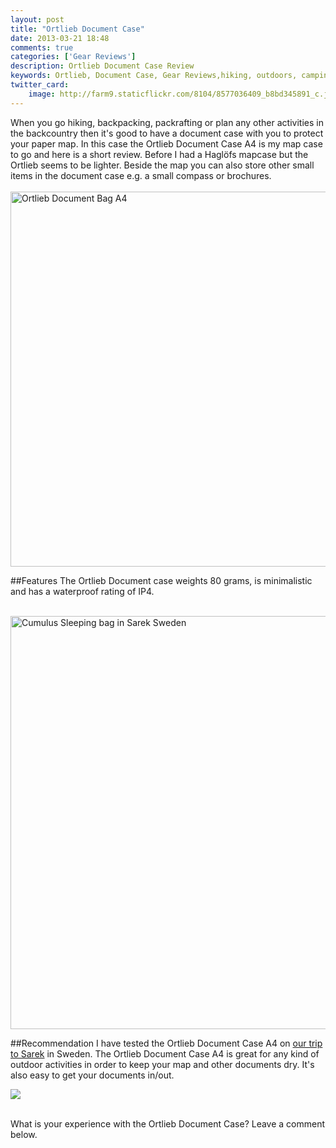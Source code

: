 ```yaml
---
layout: post
title: "Ortlieb Document Case"
date: 2013-03-21 18:48
comments: true
categories: ['Gear Reviews']
description: Ortlieb Document Case Review
keywords: Ortlieb, Document Case, Gear Reviews,hiking, outdoors, camping
twitter_card:
    image: http://farm9.staticflickr.com/8104/8577036409_b8bd345891_c.jpg
---
```

When you go hiking, backpacking, packrafting or plan any other activities in the backcountry then it's good to have a document case with you to protect your paper map. In this case the Ortlieb Document Case A4 is my map case to go and here is a short review. Before I had a Hagl&#1255;fs mapcase but the Ortlieb seems to be lighter. Beside the map you can also store other small items in the document case e.g. a small compass or brochures.<br><br>
<a href="https://www.flickr.com/photos/90204224@N07/8577036409" title="Ortlieb Document Bag A4"><img src="https://farm9.staticflickr.com/8104/8577036409_b8bd345891_b.jpg" width="600" alt="Ortlieb Document Bag A4"></a>
<!--more-->

##Features
The Ortlieb Document case weights 80 grams, is minimalistic and has a waterproof rating of IP4.<br><br>

<a data-flickr-embed="true"  href="https://www.flickr.com/photos/90204224@N07/9599003854/in/photolist-fCepqs-e4Vy76-e52cWU-e52d4q-duuWXW" title="Cumulus Sleeping bag in Sarek Sweden"><img src="https://farm3.staticflickr.com/2882/9599003854_ea53324e34_b.jpg" width="992" height="661" alt="Cumulus Sleeping bag in Sarek Sweden"></a><script async src="//embedr.flickr.com/assets/client-code.js" charset="utf-8"></script>

##Recommendation
I have tested the Ortlieb Document Case A4 on <a href="http://hikeventures.com/hiking-and-packrafting-in-sarek-day-1/" target="_self">our trip to Sarek</a> in Sweden. The Ortlieb Document Case A4 is great for any kind of outdoor activities in order to keep your map and other documents dry. It's also easy to get your documents in/out.<br>

<a rel="nofollow" href="http://www.amazon.com/gp/product/B000N8FIX8/ref=as_li_tl?ie=UTF8&camp=1789&creative=9325&creativeASIN=B000N8FIX8&linkCode=as2&tag=hikeve-20&linkId=ZOUFWPGCMWFZESSE"><img border="0" src="http://ws-na.amazon-adsystem.com/widgets/q?_encoding=UTF8&ASIN=B000N8FIX8&Format=_SL250_&ID=AsinImage&MarketPlace=US&ServiceVersion=20070822&WS=1&tag=hikeve-20" ></a><img src="http://ir-na.amazon-adsystem.com/e/ir?t=hikeve-20&l=as2&o=1&a=B000N8FIX8" width="1" height="1" border="0" alt="" style="border:none !important; margin:0px !important;" /><br><br>

What is your experience with the Ortlieb Document Case? Leave a comment below.
